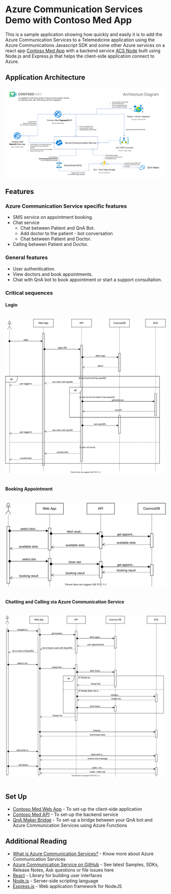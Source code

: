 # Azure Communication Services Demo with Contoso Med App

This is a sample application showing how quickly and easily it is to add the Azure Communication Services to a Telemedicine application using the Azure Communications Javascript SDK and some other Azure services on a react app [Contoso Med App](./contoso-web-app/) with a backend service [ACS Node](./contoso-node-api) built using Node.js and Express.js that helps the client-side application connect to Azure.

## Application Architecture
![Application Architecture](./docs/application-architecture.png)

## Features
### Azure Communication Service specific features
- SMS service on appointment booking.
- Chat service
    - Chat between Patient and QnA Bot.
    - Add doctor to the patient - bot conversation
    - Chat between Patient and Doctor.
- Calling between Patient and Doctor.

### General features
- User authentication.
- View doctors and book appointments.
- Chat with QnA bot to book appointment or start a support consultation.

### Critical sequences
#### Login
&nbsp;
![Login Sequence](./docs/sequence-diagrams/login.drawio.svg)
&nbsp;
#### Booking Appointment
&nbsp;
![Booking Appointment Sequence](./docs/sequence-diagrams/book-appointment.drawio.svg)
&nbsp;
#### Chatting and Calling via Azure Communication Service
&nbsp;
![Chat and Call Sequence](./docs/sequence-diagrams/conversation.drawio.svg)
&nbsp;
##  Set Up
- [Contoso Med Web App](./contoso-web-app/) - To set-up the client-side application
- [Contoso Med API](./contoso-node-api) - To set-up the backend service
- [QnA Maker Bridge](./contoso-az-functions) - To set-up a bridge between your QnA bot and Azure Communication Services using Azure Functions

## Additional Reading
- [What is Azure Communication Services?](https://docs.microsoft.com/en-us/azure/communication-services/overview#compare-azure-communication-services) - Know more about Azure Communication Services
- [Azure Communication Service on GitHub](https://github.com/Azure/Communication) - See latest Samples, SDKs, Release Notes, Ask questions or file issues here
- [React](https://reactjs.org/) - Library for building user interfaces
- [Node.js](https://nodejs.org/) - Server-side scripting language
- [Express.js](https://expressjs.com/) - Web application framework for NodeJS

